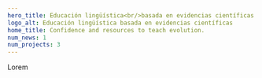 ```yaml
---
hero_title: Educación lingüística<br/>basada en evidencias científicas
logo_alt: Educación lingüística basada en evidencias científicas
home_title: Confidence and resources to teach evolution.
num_news: 1
num_projects: 3
---
```


Lorem 